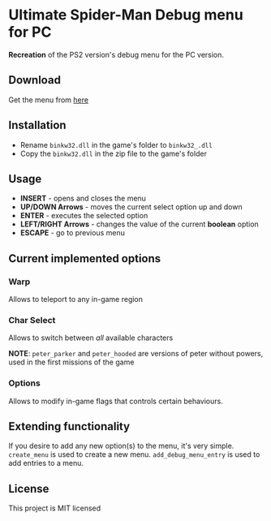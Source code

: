 # Ultimate Spider-Man Debug menu for PC 

**Recreation** of the PS2 version's debug menu for the PC version.

## Download

Get the menu from [here](https://github.com/krystalgamer/usm-debug-menu/releases)

## Installation

* Rename `binkw32.dll` in the game's folder to `binkw32_.dll`
* Copy the `binkw32.dll` in the zip file to the game's folder

## Usage

* **INSERT** - opens and closes the menu
* **UP/DOWN Arrows** - moves the current select option up and down
* **ENTER** - executes the selected option
* **LEFT/RIGHT Arrows** - changes the value of the current **boolean** option
* **ESCAPE** - go to previous menu

## Current implemented options

### Warp

Allows to teleport to any in-game region

### Char Select

Allows to switch between *all* available characters

**NOTE**: `peter_parker` and `peter_hooded` are versions of peter without powers, used in the first missions of the game

### Options

Allows to modify in-game flags that controls certain behaviours.

## Extending functionality

If you desire to add any new option(s) to the menu, it's very simple.
`create_menu` is used to create a new menu.
`add_debug_menu_entry` is used to add entries to a menu.


## License

This project is MIT licensed
